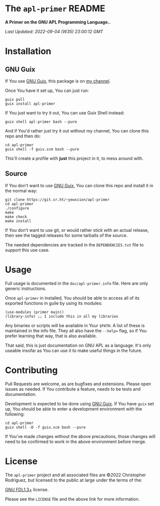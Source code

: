 

# The `apl-primer` README

**A Primer on the GNU APL Programming Language..**

*Last Updated: 2022-09-04 (W35) 23:00:12 GMT*


# Installation


## GNU Guix

If You use [GNU Guix](https://guix.gnu.org/), this package 
is on [my channel](https://sr.ht/~yewscion/yewscion-guix-channel/).

Once You have it set up, You can just run:

    guix pull
    guix install apl-primer

If You just want to try it out, You can use Guix Shell instead:

    guix shell apl-primer bash --pure

And if You'd rather just try it out without my channel, You can clone this
repo and then do:

    cd apl-primer
    guix shell -f guix.scm bash --pure

This'll create a profile with **just** this project in it, to mess around with.


## Source

If You don't want to use [GNU Guix](https://guix.gnu.org/),
You can clone this repo and install it in the normal way:

    git clone https://git.sr.ht/~yewscion/apl-primer
    cd apl-primer
    ./configure
    make
    make check
    make install

If You don't want to use git, or would rather stick with an
actual release, then see the tagged releases for some tarballs
of the source.

The needed dependencies are tracked in the `DEPENDENCIES.txt` file
to support this use case.


# Usage

Full usage is documented in the `doc/apl-primer.info` file. Here are
only generic instructions.

Once `apl-primer` in installed, You should be able to access all of
its exported functions in guile by using its modules:

    (use-modules (primer main))
    (library-info) ;; I include this in all my libraries

Any binaries or scripts will be available in Your `$PATH`. A list of these
is maintained in the info file. They all also have the `--help=` flag, so
if You prefer learning that way, that is also available.

That said, this is just documentation on GNU APL as a language. It's only
useable insofar as You can use it to make useful things in the future.


# Contributing

Pull Requests are welcome, as are bugfixes and extensions. Please open
issues as needed. If You contribute a feature, needs to be tests and
documentation.

Development is expected to be done using [GNU Guix](https://guix.gnu.org/).
If You have `guix` set up, You should be able to enter a development
environment with the following:

    cd apl-primer
    guix shell -D -f guix.scm bash --pure

If You've made changes without the above precautions, those changes will
need to be confirmed to work in the above environment before merge.


# License

The `apl-primer` project and all associated files are ©2022 Christopher
Rodriguez, but licensed to the public at large under the terms of the:

[GNU FDL1.3+](https://www.gnu.org/licenses/fdl-1.3.en.html) license.

Please see the `LICENSE` file and the above link for more information.

